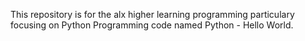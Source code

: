 This repository is for the alx higher learning programming
particulary focusing on Python Programming code named
Python - Hello World.

